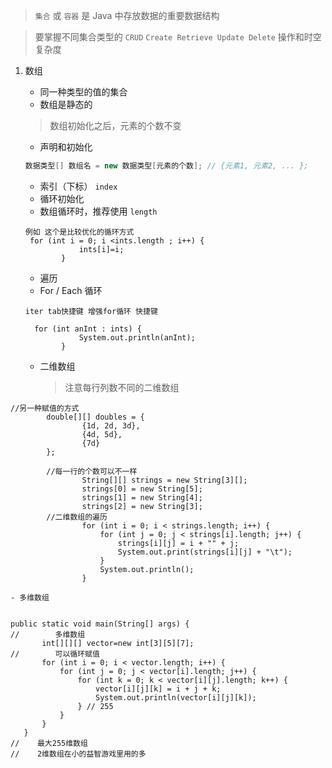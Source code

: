 > `集合` 或 `容器` 是 Java 中存放数据的重要数据结构

> 要掌握不同集合类型的 `CRUD` `Create Retrieve Update Delete` 操作和时空复杂度

1. 数组
    - 同一种类型的值的集合
    - 数组是静态的
    
    > 数组初始化之后，元素的个数不变

    - 声明和初始化
    ```java
    数据类型[] 数组名 = new 数据类型[元素的个数]; // {元素1, 元素2, ... };
    ```
    - 索引（下标） `index`
    - 循环初始化
    - 数组循环时，推荐使用 `length`
    ```
    例如 这个是比较优化的循环方式
     for (int i = 0; i <ints.length ; i++) {
                ints[i]=i;
            }
    ```
    - 遍历
    - For / Each 循环   
    ```
    iter tab快捷键 增强for循环 快捷键
    
      for (int anInt : ints) {
                System.out.println(anInt);
            }
    ```
    - 二维数组
        
        > 注意每行列数不同的二维数组
        
 ```
 //另一种赋值的方式
         double[][] doubles = {
                 {1d, 2d, 3d},
                 {4d, 5d},
                 {7d}
         };
         
         //每一行的个数可以不一样
                 String[][] strings = new String[3][];
                 strings[0] = new String[5];
                 strings[1] = new String[4];
                 strings[2] = new String[3];
         //二维数组的遍历
                 for (int i = 0; i < strings.length; i++) {
                     for (int j = 0; j < strings[i].length; j++) {
                         strings[i][j] = i + "" + j;
                         System.out.print(strings[i][j] + "\t");
                     }
                     System.out.println();
                 }
 ```
    - 多维数组
    
 ```
 
 public static void main(String[] args) {
//        多维数组
        int[][][] vector=new int[3][5][7];
//        可以循环赋值
        for (int i = 0; i < vector.length; i++) {
            for (int j = 0; j < vector[i].length; j++) {
                for (int k = 0; k < vector[i][j].length; k++) {
                    vector[i][j][k] = i + j + k;
                    System.out.println(vector[i][j][k]);
                } // 255
            }
        }
    }
//    最大255维数组
//    2维数组在小的益智游戏里用的多


 ```
    
    
